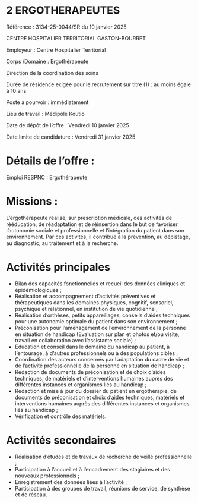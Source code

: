 # 2 ERGOTHERAPEUTES

Référence : 3134-25-0044/SR du 10 janvier 2025

CENTRE HOSPITALIER TERRITORIAL GASTON-BOURRET

Employeur : Centre Hospitalier Territorial

Corps /Domaine : Ergothérapeute

Direction de la coordination des soins

Durée de résidence exigée pour le recrutement sur titre (1) : au moins égale à 10 ans

Poste à pourvoir : immédiatement

Lieu de travail : Médipôle Koutio

Date de dépôt de l’offre : Vendredi 10 janvier 2025

Date limite de candidature : Vendredi 31 janvier 2025

# Détails de l’offre :

Emploi RESPNC : Ergothérapeute

# Missions :

L’ergothérapeute réalise, sur prescription médicale, des activités de rééducation, de réadaptation et de réinsertion dans le but de favoriser l’autonomie sociale et professionnelle et l’intégration du patient dans son environnement. Par ces activités, il contribue à la prévention, au dépistage, au diagnostic, au traitement et à la recherche.

# Activités principales

- Bilan des capacités fonctionnelles et recueil des données cliniques et épidémiologiques ;
- Réalisation et accompagnement d’activités préventives et thérapeutiques dans les domaines physiques, cognitif, sensoriel, psychique et relationnel, en institution de vie quotidienne ;
- Réalisation d’orthèses, petits appareillages, conseils d’aides techniques pour une autonomie optimale du patient dans son environnement ;
- Préconisation pour l’aménagement de l’environnement de la personne en situation de handicap (Evaluation sur plan et photos et/ou visite, travail en collaboration avec l’assistante sociale) ;
- Education et conseil dans le domaine du handicap au patient, à l’entourage, à d’autres professionnels ou à des populations cibles ;
- Coordination des acteurs concernés par l’adaptation du cadre de vie et de l’activité professionnelle de la personne en situation de handicap ;
- Rédaction de documents de préconisation et de choix d’aides techniques, de matériels et d’interventions humaines auprès des différentes instances et organismes liés au handicap ;
- Rédaction et mise à jour du dossier du patient en ergothérapie, de documents de préconisation et choix d’aides techniques, matériels et interventions humaines auprès des différentes instances et organismes liés au handicap ;
- Vérification et contrôle des matériels.

# Activités secondaires

- Réalisation d’études et de travaux de recherche de veille professionnelle ;
- Participation à l’accueil et à l’encadrement des stagiaires et des nouveaux professionnels ;
- Enregistrement des données liées à l’activité ;
- Participation à des groupes de travail, réunions de service, de synthèse et de réseau.